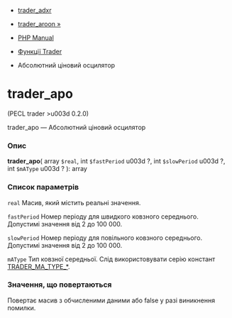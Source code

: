 - [ trader_adxr](function.trader-adxr.md)
- [trader_aroon »](function.trader-aroon.md)

- [PHP Manual](index.md)
- [Функції Trader](ref.trader.md)
- Абсолютний ціновий осцилятор

# trader_apo

(PECL trader \>u003d 0.2.0)

trader_apo — Абсолютний ціновий осцилятор

### Опис

**trader_apo**(
array `$real`,
int `$fastPeriod` u003d ?,
int `$slowPeriod` u003d ?,
int `$mAType` u003d ?
): array

### Список параметрів

`real`
Масив, який містить реальні значення.

`fastPeriod`
Номер періоду для швидкого ковзного середнього. Допустимі значення від 2
до 100 000.

`slowPeriod`
Номер періоду для повільного ковзного середнього. Допустимі значення від
2 до 100 000.

`mAType`
Тип ковзної середньої. Слід використовувати серію констант
[TRADER_MA_TYPE\_\*](trader.constants.md).

### Значення, що повертаються

Повертає масив з обчисленими даними або false у разі
виникнення помилки.
